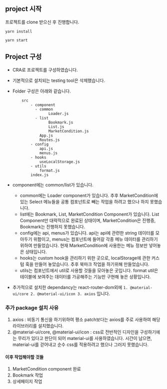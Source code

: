 ## project 시작

프로젝트를 clone 받으신 후 진행합니다.

```shall
yarn install

yarn start
```

## Project 구성

- CRA로 프로젝트를 구성하였습니다.
- 기본적으로 설치되는 testing tool은 삭제했습니다.
- Folder 구성은 아래와 같습니다.

    ```none
        src
            - component
              - common
                    Loader.js
              - list
                    Bookmark.js
                    List.js
                    MarketCondition.js
                App.js
                Routes.js
            - config
                api.js
                menus.js
            - hooks
                useLocalStorage.js
            - utils
                format.js
            index.js
    ```

- component에는 common/list가 있습니다.
  - common에는 Loader component가 있습니다. 추후 MarketCondition에 있는 Select 메뉴들을 공통 컴포넌트로 빼는 작업을 하려고 했으나 하지 못했습니다.
  - list에는 Bookmark, List, MarketCondition Component가 있습니다. List Component만 대략적으로 완료된 상태이며, MarketCondition은 진행중, Bookmark는 진행하지 못했습니다.
  - config에는 api, menus가 있습니다. api는 api에 관련한 string 데이터를 모아두기 위함이고, menus는 컴포넌트에 들어갈 각종 메뉴 데이터를 관리하기 위하여 만들었습니다. 현재 MarketCondition에 사용한는 메뉴 정보만 넣어놓은 상태입니다.
  - hooks는 custom hook을 관리하기 위한 곳으로, localStorage에 관한 커스텀 훅을 만들어 놓았습니다. 추후 북마크 작업을 하기위해 만들었습니다.
  - utils는 컴포넌트에서 util로 사용할 것들을 모아놓은 곳입니다. format util은 테이블에 보여주는 데이터를 가공해주는 기능만 구현해 놓은 상황입니다.
- 추가적으로 설치한 dependancy는 react-router-dom외에 `1. @material-ui/core 2. @material-ui/icon 3. axios` 입니다.

### 추가 package 설치 사유

1. axios : 비동기 통신을 하기위하여 평소 patch보다는 axios를 주로 사용하여 해당 라이브러리를 설치했습니다.
2. @material-ui/core, @material-ui/icon : css로 전반적인 디자인을 구성하기에는 무리가 있다고 판단이 되어 material-ui를 사용하였습니다. 시간이 남으면, material-ui를 걷어내고 순수 css를 적용하려고 했으나 그러지 못했습니다.

#### 이후 작업해야할 것들

1. MarketCondition component 완료
2. Bookmark 작업
3. 상세페이지 작업
